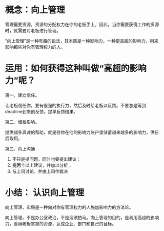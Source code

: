 # 概念：向上管理

管理需要资源，资源的分配权力在你的老板手上，因此，当你需要获得工作的资源时，就需要对老板进行管理。

“向上管理”是一种有趣的说法，其本质是一种影响力，一种更高超的影响力，用来影响那些对你有管理权力的人。

# 运用：如何获得这种叫做“高超的影响力”呢？

第一，建立信任。

让老板信任你，要有很强的执行力，然后及时给老板以反馈。不要总是等到deadline到来前反馈，提早反馈结果。

第二，储蓄影响。

提供越多真诚的帮助，就是往你在他的影响力账户里储蓄越来越多的影响力，供日后取用。

第三，向上沟通

1. 不只是提问题，同时也要提出建议；
2. 提两个以上建议，并加以分析；
3. 与上司讨论，并由上司作裁决

# 小结： 认识向上管理

向上管理，实质是一种向对你有管理权力的人施加影响力的方法论。

向上管理，不是办公室政治，不是溜须拍马。向上管理的目的，是利用高超的影响力，善用老板掌握的资源，达成企业、部门和自己的目标。




